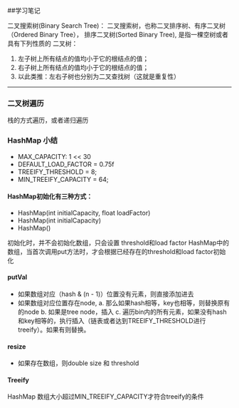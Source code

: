 ##学习笔记

二叉搜索树(Binary Search Tree)：
二叉搜索树，也称二叉排序树、有序二叉树（Ordered Binary Tree），
排序二叉树(Sorted Binary Tree), 是指一棵空树或者具有下列性质的
二叉树：
1. 左子树上所有结点的值均小于它的根结点的值；
2. 右子树上所有结点的值均小于它的根结点的值；
3. 以此类推：左右子树也分别为二叉查找树（这就是重复性）

---

### 二叉树遍历
栈的方式遍历，或者递归遍历


### HashMap 小结
- MAX_CAPACITY: 1 << 30
- DEFAULT_LOAD_FACTOR = 0.75f
- TREEIFY_THRESHOLD = 8;
- MIN_TREEIFY_CAPACITY = 64;

#### HashMap初始化有三种方式：
- HashMap(int initialCapacity, float loadFactor)
- HashMap(int initialCapacity)
- HashMap()

初始化时，并不会初始化数组，只会设置 threshold和load factor
HashMap中的数组，当首次调用put方法时，才会根据已经存在的threshold和load factor初始化

#### putVal
- 如果数组对应（hash & (n - 1)）位置没有元素，则直接添加进去
- 如果数组对应位置存在node, 
    a. 那么如果hash相等，key也相等，则替换原有的node
    b. 如果是tree node，插入
    c. 遍历bin内的所有元素，如果没有hash和key相等的，执行插入（链表或者达到TREEIFY_THRESHOLD进行treeify）。如果有则替换。

#### resize
- 如果存在数组，则double size 和 threshold

#### Treeify
HashMap 数组大小超过MIN_TREEIFY_CAPACITY才符合treeify的条件
